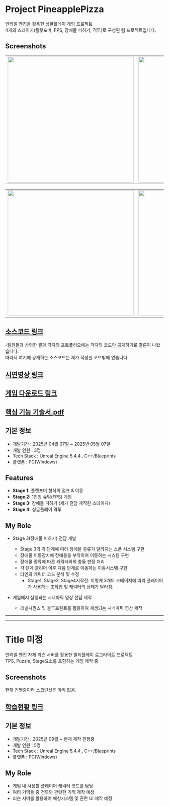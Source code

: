 # Project PineapplePizza
언리얼 엔진을 활용한 싱글플레이 게임 프로젝트  
4개의 스테이지(플랫포머, FPS, 장애물 피하기, 격투)로 구성된 팀 프로젝트입니다.

## Screenshots
<table>
  <tr>
    <td><img src="https://github.com/user-attachments/assets/5e73e8a0-7ed1-4765-9157-b84250b4aa07" width = "400"/></td>
    <td><img src="https://github.com/user-attachments/assets/5e97654b-6a66-4a78-9aad-16ecaf5e477d" width="400"/></td>
  </tr>
</table>
<table>
  <tr>
    <td><img src="https://github.com/user-attachments/assets/4e303da2-2b8d-49a4-a264-6e90755f0dea" width = "400"/></td>
    <td><img src="https://github.com/user-attachments/assets/96228dce-bc70-4d29-938f-6b80c40258f2" width="400"/></td>
  </tr>
</table>


## [소스코드 링크](https://github.com/Kim-Ye-Sung/Portfolio/tree/main/PineapplePizza_Source)
-팀원들과 상의한 결과 각자의 포트폴리오에는 각자의 코드만 공개하기로 결론이 나왔습니다.  
 따라서 여기에 공개하는 소스코드는 제가 작성한 코드밖에 없습니다.

## [시연영상 링크](https://www.youtube.com/watch?v=ers94iobQrs)

## [게임 다운로드 링크](https://drive.google.com/file/d/1SvcFfq20gPYEBypOmDF1QZdyuc7IGQAa/view?usp=drive_link)

## [핵심 기능 기술서.pdf](https://github.com/user-attachments/files/21885032/default.pdf)

## 기본 정보
- 개발기간 : 2025년 04월 07일 ~ 2025년 05월 07일
- 개발 인원 : 3명
- Tech Stack : Unreal Engine 5.4.4 , C++/Blueprints
- 플랫폼 : PC(Windows)


## Features
- **Stage 1:** 플랫포머 형식의 점프 & 이동
- **Stage 2:** 1인칭 슈팅(FPS) 게임
- **Stage 3:** 장애물 피하기 (제가 전담 제작한 스테이지)
- **Stage 4:** 싱글플레이 격투


## My Role
- Stage 3(장애물 피하기) 전담 개발  
  - Stage 3의 각 단계에 따라 장애물 종류가 달라지는 스폰 시스템 구현  
  - 장애물 이동장치에 장애물을 부착하여 이동하는 시스템 구현
  - 장애물 종류에 따른 캐릭터와의 충돌 판정 처리
  - 각 단계 클리어 이후 다음 단계로 이동하는 이동시스템 구현  
  - 타인의 캐릭터 코드 분석 및 수정
    - Stage1, Stage3, Stage4시작전. 이렇게 3개의 스테이지에 따라 플레이어가 사용하는 조작법 및 캐릭터의 상태가 달라짐.

- 게임에서 실행되는 시네마틱 영상 전담 제작
  - 레벨시퀀스 및 블루프린트를 활용하여 재생되는 시네마틱 영상 제작 

---
---

# Title 미정
언리얼 엔진 자체 리슨 서버를 활용한 멀티플레이 로그라이트 프로젝트  
TPS, Puzzle, Stage요소를 포함하는 게임 제작 중


## Screenshots
현재 진행중이라 스크린샷은 아직 없음.


## [학습현황 링크](https://github.com/Kim-Ye-Sung/Learning-Centered_MultiGame)

## 기본 정보
- 개발기간 : 2025년 09월 ~ 현재 제작 진행중
- 개발 인원 : 5명
- Tech Stack : Unreal Engine 5.4.4 , C++/Blueprints
- 플랫폼 : PC(Windows)



## My Role
- 게임 내 사용할 플레이어 캐릭터 코드를 담당
- 여러 기믹들 중 전투와 관련한 기믹 제작 예정
- 리슨 서버를 활용하여 매칭시스템 및 관련 UI 제작 예정

